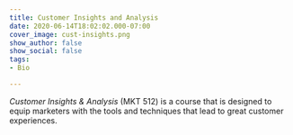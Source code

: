 ```yaml
---
title: Customer Insights and Analysis
date: 2020-06-14T18:02:02.000-07:00
cover_image: cust-insights.png
show_author: false
show_social: false
tags:
- Bio

---
```


_Customer Insights & Analysis_ (MKT 512) is a course that is designed to equip marketers with the tools and techniques that lead to great customer experiences.